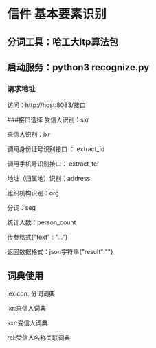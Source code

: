 # 信件 基本要素识别


## 分词工具：哈工大ltp算法包
## 启动服务：python3 recognize.py

### 请求地址
访问：http://host:8083/接口

###接口选择
受信人识别：sxr

来信人识别：lxr

调用身份证号识别接口 ： extract_id

调用手机号识别接口： extract_tel

地址（归属地）识别：address

组织机构识别：org

分词：seg

统计人数：person_count

传参格式{"text" : "..."}

返回数据格式：json字符串{"result":""}

## 词典使用
lexicon: 分词词典

lxr:来信人词典

sxr:受信人词典

rel:受信人名称关联词典

